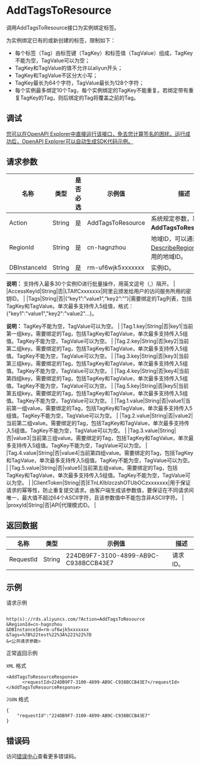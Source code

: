 # AddTagsToResource

调用AddTagsToResource接口为实例绑定标签。

为实例绑定已有的或新创建的标签，限制如下：

-   每个标签（Tag）由标签键（TagKey）和标签值（TagValue）组成，TagKey不能为空，TagValue可以为空；
-   TagKey和TagValue的值不允许以aliyun开头；
-   TagKey和TagValue不区分大小写；
-   TagKey最长为64个字符，TagValue最长为128个字符；
-   每个实例最多绑定10个Tag，每个实例绑定的TagKey不能重复。若绑定带有重复TagKey的Tag，则后绑定的Tag将覆盖之前的Tag。

## 调试

[您可以在OpenAPI Explorer中直接运行该接口，免去您计算签名的困扰。运行成功后，OpenAPI Explorer可以自动生成SDK代码示例。](https://api.aliyun.com/#product=Rds&api=AddTagsToResource&type=RPC&version=2014-08-15)

## 请求参数

|名称|类型|是否必选|示例值|描述|
|--|--|----|---|--|
|Action|String|是|AddTagsToResource|系统规定参数，取值：**AddTagsToResource**。 |
|RegionId|String|是|cn-hagnzhou|地域ID，可以通过接口[DescribeRegions](~~26243~~)查看可用的地域ID。 |
|DBInstanceId|String|是|rm-uf6wjk5xxxxxxx|实例ID。

 **说明：** 支持传入最多30个实例ID进行批量操作，用英文逗号（,）隔开。 |
|AccessKeyId|String|否|LTAIfCxxxxxxx|阿里云颁发给用户的访问服务所用的密钥ID。 |
|Tags|String|否|\{“key1”:”value1”,“key2”:””\}|需要绑定的Tag列表，包括TagKey和TagValue。单次最多支持传入5组值，格式：\{"key1":"value1","key2":"value2"...\}。

 **说明：** TagKey不能为空，TagValue可以为空。 |
|Tag.1.key|String|否|key1|当前第一组key。需要绑定的Tag，包括TagKey和TagValue，单次最多支持传入5组值。TagKey不能为空，TagValue可以为空。 |
|Tag.2.key|String|否|key2|当前第二组key。需要绑定的Tag，包括TagKey和TagValue，单次最多支持传入5组值。TagKey不能为空，TagValue可以为空。 |
|Tag.3.key|String|否|key3|当前第三组key。需要绑定的Tag，包括TagKey和TagValue，单次最多支持传入5组值。TagKey不能为空，TagValue可以为空。 |
|Tag.4.key|String|否|key4|当前第四组key。需要绑定的Tag，包括TagKey和TagValue，单次最多支持传入5组值。TagKey不能为空，TagValue可以为空。 |
|Tag.5.key|String|否|key5|当前第五组key。需要绑定的Tag，包括TagKey和TagValue，单次最多支持传入5组值。TagKey不能为空，TagValue可以为空。 |
|Tag.1.value|String|否|value1|当前第一组value。需要绑定的Tag，包括TagKey和TagValue，单次最多支持传入5组值。TagKey不能为空，TagValue可以为空。 |
|Tag.2.value|String|否|value2|当前第二组value。需要绑定的Tag，包括TagKey和TagValue，单次最多支持传入5组值。TagKey不能为空，TagValue可以为空。 |
|Tag.3.value|String|否|value3|当前第三组value。需要绑定的Tag，包括TagKey和TagValue，单次最多支持传入5组值。TagKey不能为空，TagValue可以为空。 |
|Tag.4.value|String|否|value4|当前第四组value。需要绑定的Tag，包括TagKey和TagValue，单次最多支持传入5组值。TagKey不能为空，TagValue可以为空。 |
|Tag.5.value|String|否|value5|当前第五组value。需要绑定的Tag，包括TagKey和TagValue，单次最多支持传入5组值。TagKey不能为空，TagValue可以为空。 |
|ClientToken|String|否|ETnLKlblzczshOTUbOCzxxxxxxx|用于保证请求的幂等性，防止重复提交请求。由客户端生成该参数值，要保证在不同请求间唯一，最大值不超过64个ASCII字符，且该参数值中不能包含非ASCII字符。 |
|proxyId|String|否|API|代理模式ID。 |

## 返回数据

|名称|类型|示例值|描述|
|--|--|---|--|
|RequestId|String|224DB9F7-3100-4899-AB9C-C938BCCB43E7|请求ID。 |

## 示例

请求示例

```

http(s)://rds.aliyuncs.com/?Action=AddTagsToResource
&RegionId=cn-hagnzhou
&DBInstanceId=rm-uf6wjk5xxxxxxx
&Tags=%7B%22test%22%3A%221%22%7D
&<公共请求参数>

```

正常返回示例

`XML` 格式

```
<AddTagsToResourceResponse>
	  <requestId>224DB9F7-3100-4899-AB9C-C938BCCB43E7</requestId></AddTagsToResourceResponse>
```

`JSON` 格式

```
{
	"requestId":"224DB9F7-3100-4899-AB9C-C938BCCB43E7"
}
```

## 错误码

访问[错误中心](https://error-center.aliyun.com/status/product/Rds)查看更多错误码。

